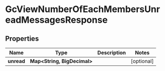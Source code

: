 

# GcViewNumberOfEachMembersUnreadMessagesResponse


## Properties

| Name | Type | Description | Notes |
|------------ | ------------- | ------------- | -------------|
|**unread** | **Map&lt;String, BigDecimal&gt;** |  |  [optional] |



